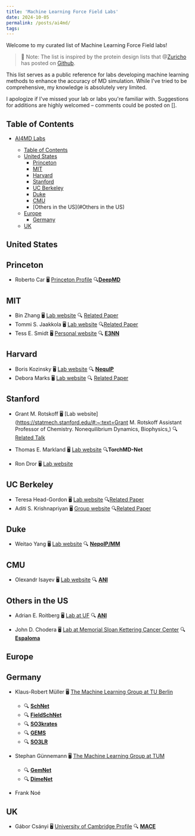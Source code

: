 ```yaml
---
title: 'Machine Learning Force Field Labs'
date: 2024-10-05
permalink: /posts/ai4md/
tags:
---
```



Welcome to my curated list of Machine Learning Force Field labs! 

> 📝 Note: The list is inspired by the protein design lists that @[Zuricho](https://github.com/Zuricho) has posted on [Github](https://github.com/Zuricho/ProteinDesignLabs/tree/main).

This list serves as a public reference for labs developing machine learning methods to enhance the accuracy of MD simulation. While I've tried to be comprehensive, my knowledge is absolutely very limited. 

I apologize if I've missed your lab or labs you're familiar with. Suggestions for additions are highly welcomed – comments could be posted on [].



## Table of Contents

* [AI4MD Labs](#AI-for-MD-labs)
  
  * [Table of Contents](#table-of-contents)
  * [United States](#united-states)
    * [Princeton](#Princeton)
    * [MIT](#mit)
    * [Harvard](#harvard)
    * [Stanford](#stanford)
    * [UC Berkeley](#uc-berkeley)
    * [Duke](#duke)
    * [CMU](#CMU)
    * [Others in the US](#Others in the US)
  * [Europe](#Europe)
    * [Germany](#Germany)
  * [UK](#UK)
  
  

## United States

## Princeton

* Roberto Car 🖥️ [Princeton Profile](https://chemistry.princeton.edu/faculty-research/faculty/roberto-car/) 🔍[**DeepMD**](https://journals.aps.org/prl/abstract/10.1103/PhysRevLett.120.143001)

## MIT

* Bin Zhang 🖥️ [Lab website](https://zhanggroup.mit.edu/team.html) 🔍 [Related Paper](https://doi.org/10.1021/acscentsci.3c01160)
* Tommi S. Jaakkola 🖥️ [Lab website](https://people.csail.mit.edu/tommi/people.html) 🔍[Related Paper](https://arxiv.org/pdf/2210.07237)
* Tess E. Smidt 🖥️ [Personal website](https://blondegeek.github.io/) 🔍 [**E3NN**](https://e3nn.org/)

## Harvard

* Boris Kozinsky 🖥️ [Lab website](https://mir.g.harvard.edu/people) 🔍 [**NequIP**](https://github.com/mir-group/nequip)
* Debora Marks 🖥️ [Lab website](https://www.deboramarkslab.com/members)  🔍 [Related Paper](https://openreview.net/pdf?id=Byg3y3C9Km)

## Stanford

* Grant M. Rotskoff 🖥️ [Lab website](https://statmech.stanford.edu/#:~:text=Grant M. Rotskoff Assistant Professor of Chemistry. Nonequilibrium Dynamics, Biophysics,) 🔍 [Related Talk](https://www.youtube.com/watch?v=eQy9jSobLfI)

* Thomas E. Markland 🖥️ [Lab website](https://web.stanford.edu/group/markland/group.html) 🔍**TorchMD-Net**

* Ron Dror 🖥️ [Lab website](https://web.stanford.edu/group/markland/group.html)

## UC Berkeley

* Teresa Head-Gordon 🖥️ [Lab website](https://thglab.berkeley.edu/group/) 🔍[Related Paper](https://arxiv.org/pdf/2405.02247)
* Aditi S. Krishnapriyan 🖥️ [Group website](https://a1k12.github.io/#:~:text=Assistant%20Professor,%20UC%20Berkeley.%20Chemical%20Engineering%20and%20EECS.%20I%20am) 🔍[Related Paper](https://arxiv.org/abs/2402.13984)

## Duke

* Weitao Yang 🖥️ [Lab website](https://yanglab.chem.duke.edu) 🔍 [**NepoIP/MM**](https://arxiv.org/abs/2502.02801)

## CMU

* Olexandr Isayev 🖥️ [Lab website](https://olexandrisayev.com/) 🔍 [**ANI**](https://pubs.rsc.org/en/content/articlehtml/2017/sc/c6sc05720a) 

## Others in the US

* Adrian E. Roitberg 🖥️ [Lab at UF](https://roitberg.chem.ufl.edu/) 🔍 [**ANI**](https://pubs.rsc.org/en/content/articlehtml/2017/sc/c6sc05720a) 

* John D. Chodera 🖥️ [Lab at Memorial Sloan Kettering Cancer Center](https://www.choderalab.org/) 🔍 [**Espaloma**](https://pubs.rsc.org/en/content/articlelanding/2022/sc/d2sc02739a) 



## Europe

## Germany

* Klaus-Robert Müller 🖥️ [The Machine Learning Group at TU Berlin](https://web.ml.tu-berlin.de/) 
  * 🔍 [**SchNet**](https://doi.org/10.1063/1.5019779)
  * 🔍 [**FieldSchNet**](https://pubs.rsc.org/en/content/articlehtml/2021/sc/d1sc02742e)
  * 🔍 [**SO3krates**](https://www.nature.com/articles/s41467-024-50620-6)
  * 🔍 [**GEMS**](https://www.science.org/doi/10.1126/sciadv.adn4397)
  * 🔍 [**SO3LR**](https://chemrxiv.org/engage/chemrxiv/article-details/679bf19781d2151a02991c58)

* Stephan Günnemann 🖥️ [The Machine Learning Group at TUM](https://www.cs.cit.tum.de/daml/startseite/) 
  * 🔍 [**GemNet**](https://arxiv.org/abs/2106.08903)
  * 🔍 [**DimeNet**](https://arxiv.org/abs/2003.03123)
* Frank Noé 



## UK

* Gábor Csányi 🖥️ [University of Cambridge Profile](https://www.eng.cam.ac.uk/profiles/gc121) 🔍 [**MACE**](https://arxiv.org/abs/2206.07697)
